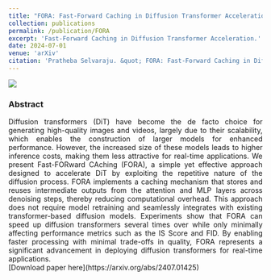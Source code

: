 ```yaml
---
title: "FORA: Fast-Forward Caching in Diffusion Transformer Acceleration"
collection: publications
permalink: /publication/FORA
excerpt: 'Fast-Forward Caching in Diffusion Transformer Acceleration.'
date: 2024-07-01
venue: 'arXiv'
citation: 'Pratheba Selvaraju. &quot; FORA: Fast-Forward Caching in Diffusion Transformer Acceleration.&quot; <i>arXiv</i>.'
---
```

<img src = '../images/FORA_teaser.png'>
<div style="text-align: justify">
<h3>Abstract</h3> 
Diffusion transformers (DiT) have become the de facto choice for generating high-quality images and videos, largely due to their scalability, which enables the construction of larger models for enhanced performance. However, the increased size of these models leads to higher inference costs, making them less attractive for real-time applications. We present Fast-FORward CAching (FORA), a simple yet effective approach designed to accelerate DiT by exploiting the repetitive nature of the diffusion process. FORA implements a caching mechanism that stores and reuses intermediate outputs from the attention and MLP layers across denoising steps, thereby reducing computational overhead. This approach does not require model retraining and seamlessly integrates with existing transformer-based diffusion models. Experiments show that FORA can speed up diffusion transformers several times over while only minimally affecting performance metrics such as the IS Score and FID. By enabling faster processing with minimal trade-offs in quality, FORA represents a significant advancement in deploying diffusion transformers for real-time applications.
</div>
[Download paper here](https://arxiv.org/abs/2407.01425)
